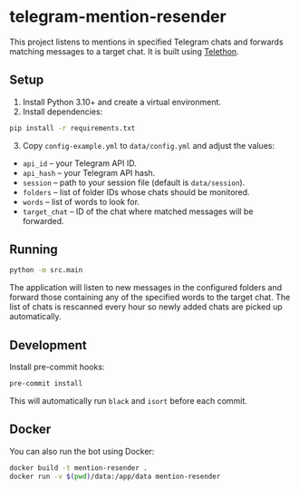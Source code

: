 # telegram-mention-resender

This project listens to mentions in specified Telegram chats and forwards
matching messages to a target chat. It is built using [Telethon](https://github.com/LonamiWebs/Telethon).

## Setup

1. Install Python 3.10+ and create a virtual environment.
2. Install dependencies:

```bash
pip install -r requirements.txt
```

3. Copy `config-example.yml` to `data/config.yml` and adjust the values:

- `api_id` – your Telegram API ID.
- `api_hash` – your Telegram API hash.
- `session` – path to your session file (default is `data/session`).
- `folders` – list of folder IDs whose chats should be monitored.
- `words` – list of words to look for.
- `target_chat` – ID of the chat where matched messages will be forwarded.

## Running

```bash
python -m src.main
```

The application will listen to new messages in the configured folders and
forward those containing any of the specified words to the target chat. The
list of chats is rescanned every hour so newly added chats are picked up
automatically.

## Development

Install pre-commit hooks:

```bash
pre-commit install
```

This will automatically run `black` and `isort` before each commit.

## Docker

You can also run the bot using Docker:

```bash
docker build -t mention-resender .
docker run -v $(pwd)/data:/app/data mention-resender
```

